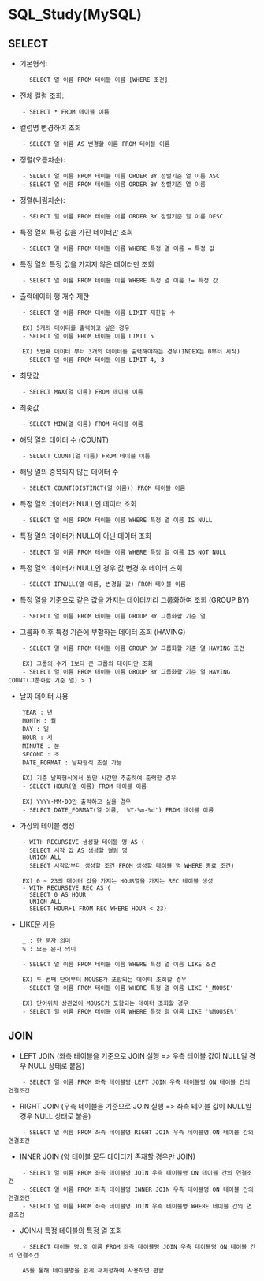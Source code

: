 # SQL_Study(MySQL)

SELECT
-------------
- 기본형식: 
```    
    - SELECT 열 이름 FROM 테이블 이름 [WHERE 조건]
```

- 전체 컬럼 조회:
```
    - SELECT * FROM 테이블 이름
```

- 컬럼명 변경하여 조회
```
    - SELECT 열 이름 AS 변경할 이름 FROM 테이블 이름
```

- 정렬(오름차순):
```
    - SELECT 열 이름 FROM 테이블 이름 ORDER BY 정렬기준 열 이름 ASC   
    - SELECT 열 이름 FROM 테이블 이름 ORDER BY 정렬기준 열 이름
```

- 정렬(내림차순):
```
    - SELECT 열 이름 FROM 테이블 이름 ORDER BY 정렬기준 열 이름 DESC
```

- 특정 열의 특정 값을 가진 데이터만 조회
```
    - SELECT 열 이름 FROM 테이블 이름 WHERE 특정 열 이름 = 특정 값
```

- 특정 열의 특정 값을 가지지 않은 데이터만 조회
```
    - SELECT 열 이름 FROM 테이블 이름 WHERE 특정 열 이름 != 특정 값
```

- 출력데이터 행 개수 제한
```
    - SELECT 열 이름 FROM 테이블 이름 LIMIT 제한할 수 
    
    EX) 5개의 데이터를 출력하고 싶은 경우
    - SELECT 열 이름 FROM 테이블 이름 LIMIT 5
    
    EX) 5번째 데이터 부터 3개의 데이터를 출력해야하는 경우(INDEX는 0부터 시작)
    - SELECT 열 이름 FROM 테이블 이름 LIMIT 4, 3
```

- 최댓값
```
    - SELECT MAX(열 이름) FROM 테이블 이름   
```

- 최솟값
```
    - SELECT MIN(열 이름) FROM 테이블 이름
```

- 해당 열의 데이터 수 (COUNT)
```
    - SELECT COUNT(열 이름) FROM 테이블 이름 
```

- 해당 열의 중복되지 않는 데이터 수 
```
    - SELECT COUNT(DISTINCT(열 이름)) FROM 테이블 이름 
```

- 특정 열의 데이터가 NULL인 데이터 조회
```
    - SELECT 열 이름 FROM 테이블 이름 WHERE 특정 열 이름 IS NULL
```

- 특정 열의 데이터가 NULL이 아닌 데이터 조회
```
    - SELECT 열 이름 FROM 테이블 이름 WHERE 특정 열 이름 IS NOT NULL
```

- 특정 열의 데이터가 NULL인 경우 값 변경 후 데이터 조회
```
    - SELECT IFNULL(열 이름, 변경할 값) FROM 테이블 이름
```

- 특정 열을 기준으로 같은 값을 가지는 데이터끼리 그룹화하여 조회 (GROUP BY)
```
    - SELECT 열 이름 FROM 테이블 이름 GROUP BY 그룹화할 기준 열
```

- 그룹화 이후 특정 기준에 부합하는 데이터 조회 (HAVING)
```
    - SELECT 열 이름 FROM 테이블 이름 GROUP BY 그룹화할 기준 열 HAVING 조건
    
    EX) 그룹의 수가 1보다 큰 그룹의 데이터만 조회
    - SELECT 열 이름 FROM 테이블 이름 GROUP BY 그룹화할 기준 열 HAVING COUNT(그룹화할 기준 열) > 1
```


- 날짜 데이터 사용
```
    YEAR : 년
    MONTH : 월
    DAY : 일
    HOUR : 시
    MINUTE : 분
    SECOND : 초
    DATE_FORMAT : 날짜형식 조절 가능
    
    EX) 기준 날짜형식에서 월만 시간만 추출하여 출력할 경우
    - SELECT HOUR(열 이름) FROM 테이블 이름
    
    EX) YYYY-MM-DD만 출력하고 싶을 경우
    - SELECT DATE_FORMAT(열 이름, '%Y-%m-%d') FROM 테이블 이름
```

- 가상의 테이블 생성
```
    - WITH RECURSIVE 생성할 테이블 명 AS (
      SELECT 시작 값 AS 생성할 컬럼 명
      UNION ALL
      SELECT 시작값부터 생성할 조건 FROM 생성할 테이블 명 WHERE 종료 조건)
    
    EX) 0 ~ 23의 데이터 값을 가지는 HOUR열을 가지는 REC 테이블 생성  
    - WITH RECURSIVE REC AS (
      SELECT 0 AS HOUR
      UNION ALL
      SELECT HOUR+1 FROM REC WHERE HOUR < 23)
```

- LIKE문 사용
```
    _ : 한 문자 의미
    % : 모든 문자 의미
    
    - SELECT 열 이름 FROM 테이블 이름 WHERE 특정 열 이름 LIKE 조건
    
    EX) 두 번째 단어부터 MOUSE가 포함되는 데이터 조회할 경우
    - SELECT 열 이름 FROM 테이블 이름 WHERE 특정 열 이름 LIKE '_MOUSE'
    
    EX) 단어위치 상관없이 MOUSE가 포함되는 데이터 조회할 경우
    - SELECT 열 이름 FROM 테이블 이름 WHERE 특정 열 이름 LIKE '%MOUSE%'
```

JOIN
-------------
- LEFT JOIN (좌측 테이블을 기준으로 JOIN 실행 => 우측 테이블 값이 NULL일 경우 NULL 상태로 붙음)
```
    - SELECT 열 이름 FROM 좌측 테이블명 LEFT JOIN 우측 테이블명 ON 테이블 간의 연결조건
```

- RIGHT JOIN (우측 테이블을 기준으로 JOIN 실행 => 좌측 테이블 값이 NULL일 경우 NULL 상태로 붙음)
```
    - SELECT 열 이름 FROM 좌측 테이블명 RIGHT JOIN 우측 테이블명 ON 테이블 간의 연결조건
```

- INNER JOIN (양 테이블 모두 데이터가 존재할 경우만 JOIN)
```
    - SELECT 열 이름 FROM 좌측 테이블명 JOIN 우측 테이블명 ON 테이블 간의 연결조건
    - SELECT 열 이름 FROM 좌측 테이블명 INNER JOIN 우측 테이블명 ON 테이블 간의 연결조건
    - SELECT 열 이름 FROM 좌측 테이블명 JOIN 우측 테이블명 WHERE 테이블 간의 연결조건
```

- JOIN시 특정 테이블의 특정 열 조회
```
    - SELECT 테이블 명.열 이름 FROM 좌측 테이블명 JOIN 우측 테이블명 ON 테이블 간의 연결조건
    
    AS를 통해 테이블명을 쉽게 재지정하여 사용하면 편함
```
